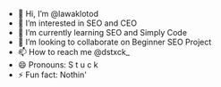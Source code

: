 - 👋 Hi, I’m @lawaklotod
- 👀 I’m interested in SEO and CEO
- 🌱 I’m currently learning SEO and Simply Code
- 💞️ I’m looking to collaborate on Beginner SEO Project
- 📫 How to reach me @dstxck_
- 😄 Pronouns: S t u c k
- ⚡ Fun fact: Nothin'

<!---
lawaklotod/lawaklotod is a ✨ special ✨ repository because its `README.md` (this file) appears on your GitHub profile.
You can click the Preview link to take a look at your changes.
--->
